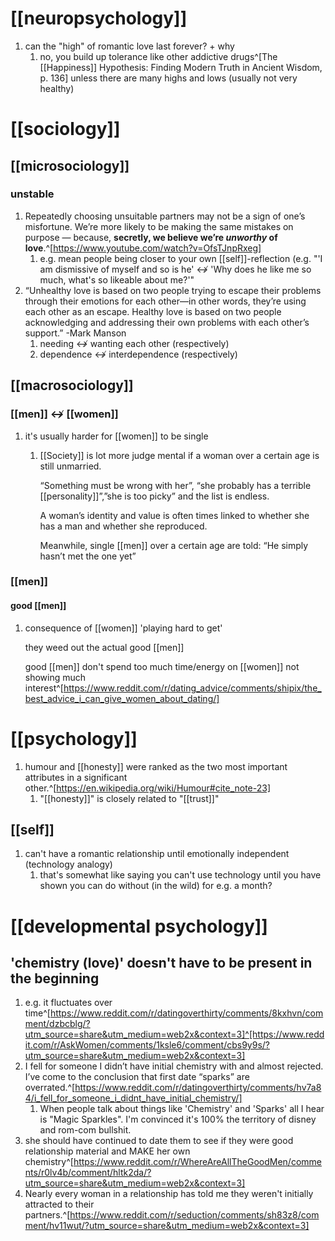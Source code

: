 # [[neuropsychology]]
1. can the "high" of romantic love last forever? + why
	1. no, you build up tolerance like other addictive drugs^[The [[Happiness]] Hypothesis: Finding Modern Truth in Ancient Wisdom, p. 136] unless there are many highs and lows (usually not very healthy)

# [[sociology]]
## [[microsociology]]

### unstable
1. Repeatedly choosing unsuitable partners may not be a sign of one’s misfortune. We’re more likely to be making the same mistakes on purpose — because, **secretly, we believe we’re *unworthy* of love**.^[https://www.youtube.com/watch?v=OfsTJnpRxeg]
	1. e.g. mean people being closer to your own [[self]]-reflection (e.g. "'I am dismissive of myself and so is he' ↮ 'Why does he like me so much, what's so likeable about me?'"
2. “Unhealthy love is based on two people trying to escape their problems through their emotions for each other—in other words, they’re using each other as an escape. Healthy love is based on two people acknowledging and addressing their own problems with each other’s support.” -Mark Manson
	1. needing ↮ wanting each other (respectively)
	2. dependence ↮ interdependence (respectively)

## [[macrosociology]]
### [[men]] ↮ [[women]]
1. it's usually harder for [[women]] to be single
	1. [[Society]] is lot more judge mental if a woman over a certain age is still unmarried.  
		
		“Something must be wrong with her”, “she probably has a terrible [[personality]]”,”she is too picky” and the list is endless.  
		
		A woman’s identity and value is often times linked to whether she has a man and whether she reproduced.  
		
		Meanwhile, single [[men]] over a certain age are told: “He simply hasn’t met the one yet”

### [[men]]
#### good [[men]]
1. consequence of [[women]] 'playing hard to get'

	they weed out the actual good [[men]]

	good [[men]] don't spend too much time/energy on [[women]] not showing much interest^[https://www.reddit.com/r/dating_advice/comments/shipix/the_best_advice_i_can_give_women_about_dating/]

# [[psychology]]
1. humour and [[honesty]] were ranked as the two most important attributes in a significant other.^[https://en.wikipedia.org/wiki/Humour#cite_note-23]
	1. "[[honesty]]" is closely related to "[[trust]]"

## [[self]]
1. can't have a romantic relationship until emotionally independent (technology analogy)
	1. that's somewhat like saying you can't use technology until you have shown you can do without (in the wild) for e.g. a month?

# [[developmental psychology]]
## 'chemistry (love)' doesn't have to be present in the beginning
1. e.g. it fluctuates over time^[https://www.reddit.com/r/datingoverthirty/comments/8kxhvn/comment/dzbcblg/?utm_source=share&utm_medium=web2x&context=3]^[https://www.reddit.com/r/AskWomen/comments/1ksle6/comment/cbs9y9s/?utm_source=share&utm_medium=web2x&context=3]
2. I fell for someone I didn’t have initial chemistry with and almost rejected. I’ve come to the conclusion that first date “sparks” are overrated.^[https://www.reddit.com/r/datingoverthirty/comments/hv7a84/i_fell_for_someone_i_didnt_have_initial_chemistry/]
	1. When people talk about things like 'Chemistry' and 'Sparks' all I hear is "Magic Sparkles". I'm convinced it's 100% the territory of disney and rom-com bullshit.
3. she should have continued to date them to see if they were good relationship material and MAKE her own chemistry^[https://www.reddit.com/r/WhereAreAllTheGoodMen/comments/r0lv4b/comment/hltk2da/?utm_source=share&utm_medium=web2x&context=3]
4. Nearly every woman in a relationship has told me they weren't initially attracted to their partners.^[https://www.reddit.com/r/seduction/comments/sh83z8/comment/hv11wut/?utm_source=share&utm_medium=web2x&context=3]